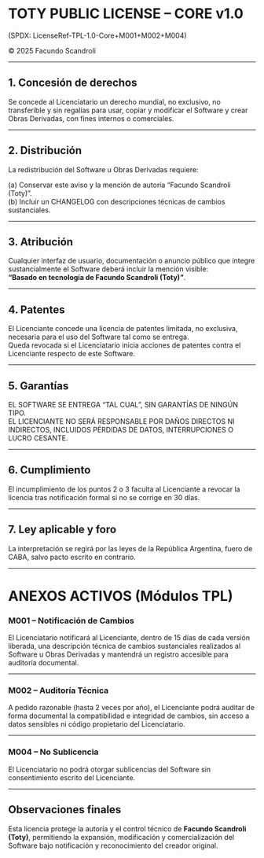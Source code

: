 # TOTY PUBLIC LICENSE – CORE v1.0  
(SPDX: LicenseRef-TPL-1.0-Core+M001+M002+M004)

© 2025 Facundo Scandroli

---

## 1. Concesión de derechos
Se concede al Licenciatario un derecho mundial, no exclusivo, no transferible y sin regalías para usar, copiar y modificar el Software y crear Obras Derivadas, con fines internos o comerciales.

---

## 2. Distribución
La redistribución del Software u Obras Derivadas requiere:

(a) Conservar este aviso y la mención de autoría “Facundo Scandroli (Toty)”.  
(b) Incluir un CHANGELOG con descripciones técnicas de cambios sustanciales.

---

## 3. Atribución
Cualquier interfaz de usuario, documentación o anuncio público que integre sustancialmente el Software deberá incluir la mención visible:  
**“Basado en tecnología de Facundo Scandroli (Toty)”**.

---

## 4. Patentes
El Licenciante concede una licencia de patentes limitada, no exclusiva, necesaria para el uso del Software tal como se entrega.  
Queda revocada si el Licenciatario inicia acciones de patentes contra el Licenciante respecto de este Software.

---

## 5. Garantías
EL SOFTWARE SE ENTREGA “TAL CUAL”, SIN GARANTÍAS DE NINGÚN TIPO.  
EL LICENCIANTE NO SERÁ RESPONSABLE POR DAÑOS DIRECTOS NI INDIRECTOS, INCLUIDOS PÉRDIDAS DE DATOS, INTERRUPCIONES O LUCRO CESANTE.

---

## 6. Cumplimiento
El incumplimiento de los puntos 2 o 3 faculta al Licenciante a revocar la licencia tras notificación formal si no se corrige en 30 días.

---

## 7. Ley aplicable y foro
La interpretación se regirá por las leyes de la República Argentina, fuero de CABA, salvo pacto escrito en contrario.

---

# ANEXOS ACTIVOS (Módulos TPL)

### M001 – Notificación de Cambios
El Licenciatario notificará al Licenciante, dentro de 15 días de cada versión liberada, una descripción técnica de cambios sustanciales realizados al Software u Obras Derivadas y mantendrá un registro accesible para auditoría documental.

---

### M002 – Auditoría Técnica
A pedido razonable (hasta 2 veces por año), el Licenciante podrá auditar de forma documental la compatibilidad e integridad de cambios, sin acceso a datos sensibles ni código propietario del Licenciatario.

---

### M004 – No Sublicencia
El Licenciatario no podrá otorgar sublicencias del Software sin consentimiento escrito del Licenciante.

---

## Observaciones finales
Esta licencia protege la autoría y el control técnico de **Facundo Scandroli (Toty)**, permitiendo la expansión, modificación y comercialización del Software bajo notificación y reconocimiento del creador original.
